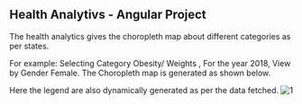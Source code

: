 ## Health Analytivs - Angular Project

The health analytics gives the choropleth map about different categories as per states.

For example:
Selecting Category Obesity/ Weights , For the year 2018, View by Gender Female. 
The Choropleth map is generated as shown below. 

Here the legend are also dynamically generated as per the data fetched.
![1]("/screenshots/1.png")